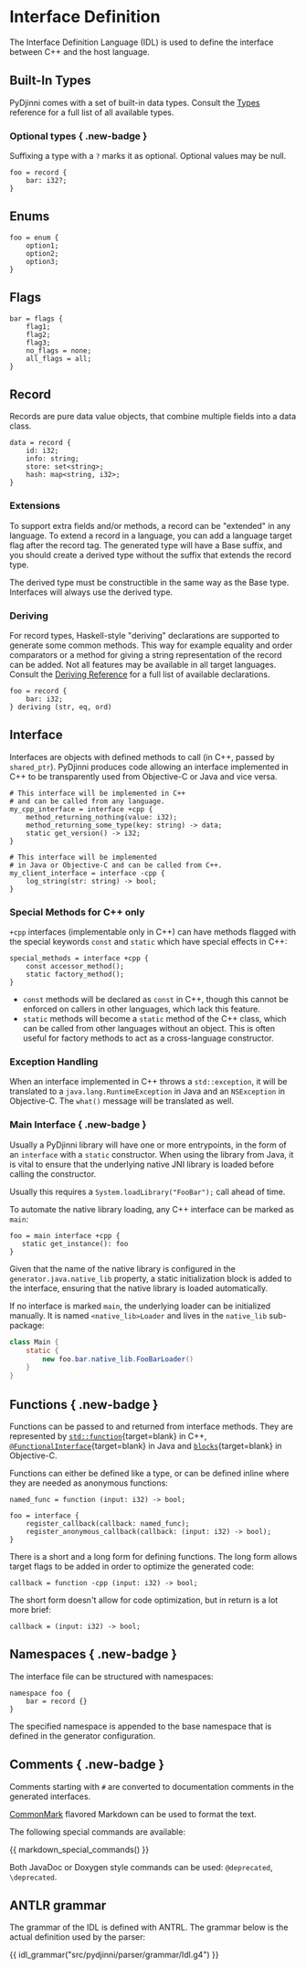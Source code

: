 # Interface Definition

The Interface Definition Language (IDL) is used to define the interface between C++ and 
the host language.

## Built-In Types

PyDjinni comes with a set of built-in data types. Consult the [Types](types.md) reference for a full list of all 
available types.

### Optional types { .new-badge }

Suffixing a type with a `?` marks it as optional. Optional values may be null.

```djinni
foo = record {
    bar: i32?;
}
```

## Enums

```pydjinni
foo = enum {
    option1;
    option2;
    option3;
}
```


## Flags

```pydjinni
bar = flags {
    flag1;
    flag2;
    flag3;
    no_flags = none;
    all_flags = all;
}
```

## Record

Records are pure data value objects, that combine multiple fields into a data class.

```pydjinni
data = record {
    id: i32;
    info: string;
    store: set<string>;
    hash: map<string, i32>;
}
```

### Extensions

To support extra fields and/or methods, a record can be "extended" in any language.
To extend a record in a language, you can add a language target flag after the record tag.
The generated type will have a Base suffix, and you should create a derived type without the suffix that extends 
the record type.

The derived type must be constructible in the same way as the Base type.
Interfaces will always use the derived type.

### Deriving

For record types, Haskell-style "deriving" declarations are supported to generate some common methods.
This way for example equality and order comparators or a method for giving a string representation of the record
can be added. Not all features may be available in all target languages. 
Consult the [Deriving Reference](deriving.md) for a full list of available declarations.

```djinni
foo = record {
    bar: i32;
} deriving (str, eq, ord)
```

## Interface

Interfaces are objects with defined methods to call (in C++, passed by `shared_ptr`).
PyDjinni produces code allowing an interface implemented in C++ to be transparently used from Objective-C or Java 
and vice versa.

```pydjinni
# This interface will be implemented in C++ 
# and can be called from any language.
my_cpp_interface = interface +cpp {
    method_returning_nothing(value: i32);
    method_returning_some_type(key: string) -> data;
    static get_version() -> i32;
}

# This interface will be implemented 
# in Java or Objective-C and can be called from C++.
my_client_interface = interface -cpp {
    log_string(str: string) -> bool;
}
```

### Special Methods for C++ only

`+cpp` interfaces (implementable only in C++) can have methods flagged with the special keywords `const` and `static`
which have special effects in C++:

```pydjinni
special_methods = interface +cpp { 
    const accessor_method(); 
    static factory_method(); 
}
```

- `const` methods will be declared as `const` in C++, though this cannot be enforced on callers in other languages, 
  which lack this feature.
- `static` methods will become a `static` method of the C++ class, which can be called from other languages without an 
  object. This is often useful for factory methods to act as a cross-language constructor.

### Exception Handling

When an interface implemented in C++ throws a `std::exception`, it will be translated to a `java.lang.RuntimeException`
in Java and an `NSException` in Objective-C. The `what()` message will be translated as well.

### Main Interface { .new-badge }

Usually a PyDjinni library will have one or more entrypoints, in the form of an `interface` with a `static` constructor.
When using the library from Java, it is vital to ensure that the underlying native JNI library is loaded before 
calling the constructor.

Usually this requires a `System.loadLibrary("FooBar");` call ahead of time.

To automate the native library loading, any C++ interface can be marked as `main`:

```djinni
foo = main interface +cpp {
   static get_instance(): foo
}
```

Given that the name of the native library is configured in the `generator.java.native_lib` property, a static
initialization block is added to the interface, ensuring that the native library is loaded automatically.

If no interface is marked `main`, the underlying loader can be initialized manually. 
It is named `<native_lib>Loader` and lives in the `native_lib` sub-package:

```java
class Main {
    static {
        new foo.bar.native_lib.FooBarLoader()
    }
}
```

## Functions { .new-badge }

Functions can be passed to and returned from interface methods.
They are represented by [`std::function`](https://en.cppreference.com/w/cpp/utility/functional/function){target=blank} in C++, 
[`@FunctionalInterface`](https://docs.oracle.com/javase/8/docs/api/java/lang/FunctionalInterface.html){target=blank} in Java and 
[`blocks`](https://developer.apple.com/library/archive/documentation/Cocoa/Conceptual/ProgrammingWithObjectiveC/WorkingwithBlocks/WorkingwithBlocks.html){target=blank} in Objective-C.

Functions can either be defined like a type, or can be defined inline where they are needed as anonymous functions:


```djinni
named_func = function (input: i32) -> bool;

foo = interface {
    register_callback(callback: named_func);
    register_anonymous_callback(callback: (input: i32) -> bool);
}
```

There is a short and a long form for defining functions.
The long form allows target flags to be added in order to optimize the generated code:

```djinni
callback = function -cpp (input: i32) -> bool;
```

The short form doesn't allow for code optimization, but in return is a lot more brief:
```djinni
callback = (input: i32) -> bool;
```

## Namespaces { .new-badge }

The interface file can be structured with namespaces:

```djinni
namespace foo {
    bar = record {}
}
```

The specified namespace is appended to the base namespace that is defined in the generator configuration.

## Comments { .new-badge }

Comments starting with `#` are converted to documentation comments in the generated interfaces.

[CommonMark](https://commonmark.org) flavored Markdown can be used to format the text.

The following special commands are available:

{{ markdown_special_commands() }}

Both JavaDoc or Doxygen style commands can be used: `@deprecated`, `\deprecated`.


## ANTLR grammar

The grammar of the IDL is defined with ANTRL. The grammar below is the actual definition used by the parser:

{{ idl_grammar("src/pydjinni/parser/grammar/Idl.g4") }}


